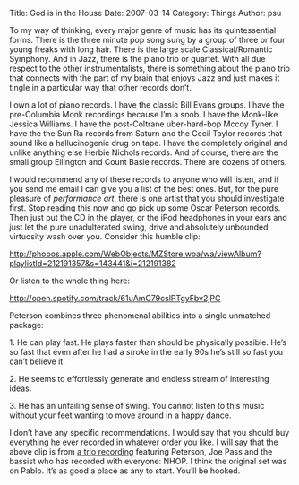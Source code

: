 Title: God is in the House
Date: 2007-03-14
Category: Things
Author: psu

<p>To my way of thinking, every major genre of music has its quintessential forms. There is the three minute pop song sung by a group of three or four young freaks with long hair. There is the large scale Classical/Romantic Symphony. And in Jazz, there is the piano trio or quartet. With all due respect to the other instrumentalists, there is something about the piano trio that connects with the part of my brain that enjoys Jazz and just makes it tingle in a particular way that other records don&#8217;t.<br />
<span id="more-805"></span><a></a></p>
<p>I own a lot of piano records. I have the classic Bill Evans groups. I have the pre-Columbia Monk recordings because I&#8217;m a snob. I have the Monk-like Jessica Williams. I have the post-Coltrane uber-hard-bop Mccoy Tyner. I have the the Sun Ra records from Saturn and the Cecil Taylor records that sound like a hallucinogenic drug on tape. I have the completely original and unlike anything else Herbie Nichols records. And of course, there are the small group Ellington and Count Basie records. There are dozens of others.</p>
<p>I would recommend any of these records to anyone who will listen, and if you send me email I can give you a list of the best ones. But, for the pure pleasure of <em>performance art</em>, there is one artist that you should investigate first. Stop reading this now and go pick up some Oscar Peterson records. Then just put the CD in the player, or the iPod headphones in your ears and just let the pure unadulterated swing, drive and absolutely unbounded virtuosity wash over you. Consider this humble clip:</p>
<p><a href="http://phobos.apple.com/WebObjects/MZStore.woa/wa/viewAlbum?playlistId=212191357&amp;s=143441&amp;i=212191382">http://phobos.apple.com/WebObjects/MZStore.woa/wa/viewAlbum?playlistId=212191357&#038;s=143441&#038;i=212191382</a></p>
<p>Or listen to the whole thing here: 
</p><p>
<a href="http://open.spotify.com/track/61uAmC79cslPTgyFbv2jPC">http://open.spotify.com/track/61uAmC79cslPTgyFbv2jPC</a>
</p>
<p>Peterson combines three phenomenal abilities into a single unmatched package:</p>
<p>1. He can play fast. He plays faster than should be physically possible. He&#8217;s so fast that even after he had a <em>stroke</em> in the early 90s he&#8217;s still so fast you can&#8217;t believe it.</p>
<p>2. He seems to effortlessly generate and endless stream of interesting ideas.</p>
<p>3. He has an unfailing sense of swing. You cannot listen to this music without your feet wanting to move around in a happy dance.</p>
<p>I don&#8217;t have any specific recommendations. I would say that you should buy everything he ever recorded in whatever order you like.  I will say that the above clip is from <a href="http://www.amazon.com/Oscar-Peterson-Niels-Henning-Orsted-Pedersen/dp/B00000DFI7/">a trio recording</a> featuring Peterson, Joe Pass and the bassist who has recorded with everyone: NHOP. I think the original set was on Pablo. It&#8217;s as good a place as any to start. You&#8217;ll be hooked.</p>
	
												